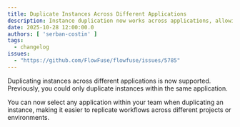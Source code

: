 ```yaml
---
title: Duplicate Instances Across Different Applications
description: Instance duplication now works across applications, allowing you to copy existing instances to different applications within your team.
date: 2025-10-28 12:00:00.0
authors: [ 'serban-costin' ]
tags:
  - changelog
issues:
  - "https://github.com/FlowFuse/flowfuse/issues/5785"
---
```


Duplicating instances across different applications is now supported. Previously, you could only duplicate instances within the same application.

You can now select any application within your team when duplicating an instance, making it easier to replicate workflows across different projects or environments.
